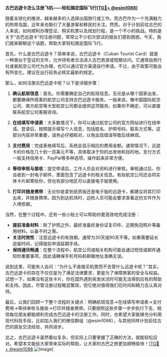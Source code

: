 **古巴远遊卡怎么注册飞机——轻松搞定国际飞行[[TG💪+ @esim1088](https://t.me/s/esim1088)]**

随着全球化的推进，越来越多的人选择出国旅行或工作。而古巴作为一个充满魅力的热带岛国，近年来也吸引了大量游客和移民的关注。然而，对于计划前往古巴的人来说，如何顺利办理签证、购买机票以及规划行程，是一个不小的挑战。特别是关于“古巴远遊卡”的注册问题，常常让不少初次尝试的朋友们感到困惑。今天，我们就来聊聊这个话题，帮助大家轻松搞定国际飞行。

首先，什么是古巴远遊卡？简单来说，古巴远遊卡（Cuban Tourist Card）就是一种类似于签证的文件，允许持有者合法进入古巴旅游或短期访问。它通常由旅行社或者航空公司代为办理，也可以通过官方渠道自行申请。不过，由于政策可能会有所变化，建议在出行前务必核实最新的规定。

那么，如何注册古巴远遊卡呢？以下是详细步骤：

1. **确认航班信息**：首先，你需要确定自己的航班信息。无论是从哪个国家出发，都要确保所搭乘的航空公司支持古巴远遊卡服务。一般来说，像中国国际航空公司、南方航空等大型航空公司都会提供这项服务。如果你不确定，可以直接联系航空公司客服咨询。

2. **在线填写申请表**：大多数情况下，你可以通过航空公司的官方网站进行在线申请。登录后，按照提示填写个人信息，包括姓名、护照号码、联系方式等。这部分内容非常重要，请务必仔细核对，以免出现错误导致后续麻烦。

3. **支付费用**：完成表格填写后，系统会显示相应的费用金额。通常情况下，远遊卡的价格在几十到一百美元不等，具体取决于你的出发地和目的地。支付方式一般支持信用卡、PayPal等多种选项，操作起来非常方便。

4. **等待审核与接收**：提交申请后，工作人员会对资料进行审核。审核通过后，你会收到一封电子邮件，里面包含了远遊卡的相关信息。有些航空公司还会将实体卡片邮寄给你，但也有部分地区可以直接电子版使用。

5. **打印并随身携带**：无论你是拿到纸质版还是电子版的远遊卡，都建议将其打印出来，并随身携带。因为到达机场时，边检人员可能会要求查看这份文件作为入境依据。

当然，在整个过程中，还有一些小贴士可以帮助你更高效地完成注册：

- **提前准备材料**：除了护照之外，最好准备好身份证复印件、近期免冠照片等备用材料，以备不时之需。
- **关注时效性**：注意远遊卡的有效期，通常为30天或90天不等。如果需要延长逗留时间，记得提前申请延期手续。
- **保持通讯畅通**：在整个流程中，航空公司或相关机构可能会通过短信或邮件通知你重要事项，因此请确保手机号码和邮箱地址准确无误。

说到这里，可能有人会问：“为什么不直接买机票而不去管什么远遊卡呢？”其实，古巴远遊卡的存在不仅仅是为了满足法律要求，更是为了保障旅客的安全与权益。试想一下，如果没有这张卡片，你在国外遇到突发状况时可能无法得到应有的帮助和支持。因此，尽管注册过程略显繁琐，但它绝对值得我们花时间和精力去认真对待。

最后，让我们回顾一下整个流程的关键点：明确航班信息→在线填写申请表→支付费用→等待审核与接收→打印并随身携带。只要按照这些步骤一步步执行下去，相信每位朋友都能顺利完成古巴远遊卡的注册工作。同时，也希望大家能够充分利用现代科技手段，比如加入我们的微信群组（@esim1088），与其他同样计划前往古巴的朋友交流经验，共同进步。

总之，古巴远遊卡虽然看似复杂，但实际上只要掌握了正确的方法，就能轻松应对。希望本文能给大家带来实际的帮助，让大家的古巴之旅更加顺畅愉快！[[TG💪+ @esim1088](https://t.me/s/esim1088) ![Image](https://i.postimg.cc/4NQfJmqS/Snipaste-2025-05-13-00-14-12.png)]